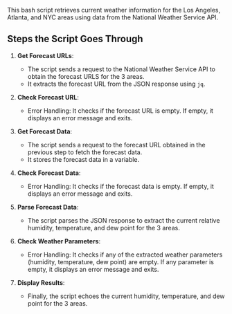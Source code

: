 This bash script retrieves current weather information for the Los Angeles, Atlanta, and NYC areas using data from the National Weather Service API.

## Steps the Script Goes Through

1. **Get Forecast URLs**: 
   - The script sends a request to the National Weather Service API to obtain the forecast URLS for the 3 areas.
   - It extracts the forecast URL from the JSON response using `jq`.

2. **Check Forecast URL**:
   - Error Handling: It checks if the forecast URL is empty. If empty, it displays an error message and exits.

3. **Get Forecast Data**:
   - The script sends a request to the forecast URL obtained in the previous step to fetch the forecast data.
   - It stores the forecast data in a variable.

4. **Check Forecast Data**:
   - Error Handling: It checks if the forecast data is empty. If empty, it displays an error message and exits.

5. **Parse Forecast Data**:
   - The script parses the JSON response to extract the current relative humidity, temperature, and dew point for the 3 areas.

6. **Check Weather Parameters**:
   - Error Handling: It checks if any of the extracted weather parameters (humidity, temperature, dew point) are empty. If any parameter is empty, it displays an error message and exits.

7. **Display Results**:
   - Finally, the script echoes the current humidity, temperature, and dew point for the 3 areas.